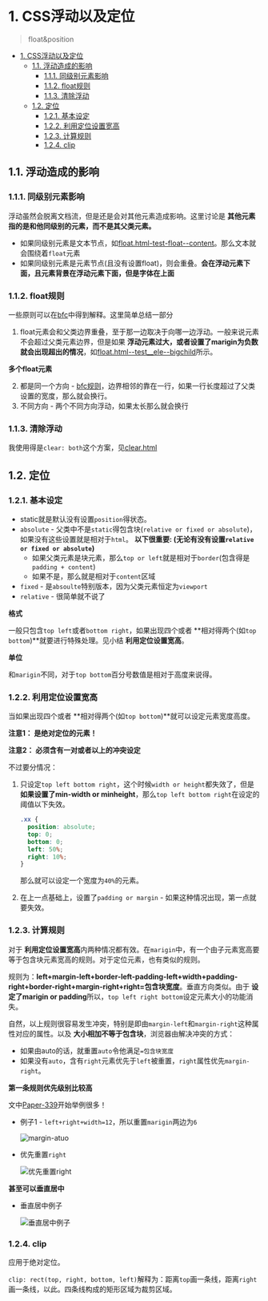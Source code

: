# 1. CSS浮动以及定位
> float&position

<!-- TOC -->

- [1. CSS浮动以及定位](#1-css浮动以及定位)
  - [1.1. 浮动造成的影响](#11-浮动造成的影响)
    - [1.1.1. 同级别元素影响](#111-同级别元素影响)
    - [1.1.2. float规则](#112-float规则)
    - [1.1.3. 清除浮动](#113-清除浮动)
  - [1.2. 定位](#12-定位)
    - [1.2.1. 基本设定](#121-基本设定)
    - [1.2.2. 利用定位设置宽高](#122-利用定位设置宽高)
    - [1.2.3. 计算规则](#123-计算规则)
    - [1.2.4. clip](#124-clip)

<!-- /TOC -->

## 1.1. 浮动造成的影响

### 1.1.1. 同级别元素影响

浮动虽然会脱离文档流，但是还是会对其他元素造成影响。这里讨论是 **其他元素指的是和他同级别的元素，而不是其父类元素。**

* 如果同级别元素是文本节点，如[float.html-test-float--content]()。那么文本就会围绕着`float`元素
* 如果同级别元素是元素节点(且没有设置float)，则会重叠。**会在浮动元素下面，且元素背景在浮动元素下面，但是字体在上面**

### 1.1.2. float规则

一些原则可以在[bfc]()中得到解释。这里简单总结一部分

1. float元素会和父类边界重叠，至于那一边取决于向哪一边浮动。一般来说元素不会超过父类元素边界，但是如果 **浮动元素过大，或者设置了marigin为负数就会出现超出的情况**，如[float.html--test__ele--bigchild]()所示。

**多个float元素**

2. 都是同一个方向 - [bfc规则]()，边界相邻的靠在一行，如果一行长度超过了父类设置的宽度，那么就会换行。
3. 不同方向 - 两个不同方向浮动，如果太长那么就会换行

### 1.1.3. 清除浮动

我使用得是`clear: both`这个方案，见[clear.html]()

## 1.2. 定位

### 1.2.1. 基本设定

* static就是默认没有设置`position`得状态。
* `absolute` - 父类中不是`static`得包含块(`relative or fixed or absolute`)，如果没有这些设置就是相对于`html`。
  **以下很重要: (无论有没有设置`relative or fixed or absolute`)**
  * 如果父类元素是块元素，那么`top or left`就是相对于`border`(包含得是`padding + content`)
  * 如果不是，那么就是相对于`content`区域
* `fixed` - 是`absoulte`特别版本，因为父类元素恒定为`viewport`
* `relative` - 很简单就不说了

**格式**

一般只包含`top left`或者`bottom right`，如果出现四个或者 **相对得两个(如`top bottom`)**就要进行特殊处理。见小结 **利用定位设置宽高**。

**单位**

和`marigin`不同，对于`top bottom`百分号数值是相对于高度来说得。

### 1.2.2. 利用定位设置宽高

当如果出现四个或者 **相对得两个(如`top bottom`)**就可以设定元素宽度高度。

**注意1： 是绝对定位的元素！**

**注意2： 必须含有一对或者以上的冲突设定**

不过要分情况：

1. 只设定`top left bottom right`，这个时候`width or height`都失效了，但是 **如果设置了min-width or minheight**，那么`top left bottom right`在设定的阈值以下失效。

    ```css
    .xx {
      position: absolute;
      top: 0;
      bottom: 0;
      left: 50%;
      right: 10%;
    }
    ```
    那么就可以设定一个宽度为`40%`的元素。
    
2. 在上一点基础上，设置了`padding or margin` - 如果这种情况出现，第一点就要失效。

### 1.2.3. 计算规则

对于 **利用定位设置宽高**内两种情况都有效。在`marigin`中，有一个由子元素宽高要等于包含块元素宽高的规则。对于定位元素，也有类似的规则。

规则为：**left+margin-left+border-left-padding-left+width+padding-right+border-right+margin-right+right=包含块宽度**。垂直方向类似。由于 **设定了marigin or padding**所以，`top left right bottom`设定元素大小的功能消失。

自然，以上规则很容易发生冲突，特别是即由`margin-left`和`margin-right`这种属性对应的属性。以及 **大小相加不等于包含块**，浏览器由解决冲突的方式：

* 如果由auto的话，就重置`auto`令他满足`=包含块宽度`
* 如果没有`auto`，含有`right`元素优先于`left`被重置，`right`属性优先`margin-right`。

**第一条规则优先级别比较高**

文中[Paper-339]()开始举例很多！

* 例子1 - `left+right+width=12`，所以重置`marigin`两边为`6`

    ![margin-atuo]()

* 优先重置`right`

    ![优先重置right]()

**甚至可以垂直居中**

* 垂直居中例子

    ![垂直居中例子]()

### 1.2.4. clip

应用于绝对定位。

`clip: rect(top, right, bottom, left)`解释为：距离`top`画一条线，距离`right`画一条线，以此。四条线构成的矩形区域为裁剪区域。


